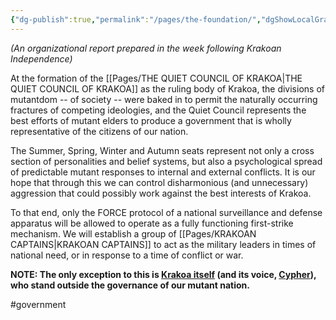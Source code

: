 ```yaml
---
{"dg-publish":true,"permalink":"/pages/the-foundation/","dgShowLocalGraph":true}
---
```



*(An organizational report prepared in the week following Krakoan Independence)* 

At the formation of the [[Pages/THE QUIET COUNCIL OF KRAKOA\|THE QUIET COUNCIL OF KRAKOA]] as the ruling body of Krakoa, the divisions of mutantdom -- of society -- were baked in to permit the naturally occurring fractures of competing ideologies, and the Quiet Council represents the best efforts of mutant elders to produce a government that is wholly representative of the citizens of our nation. 

The Summer, Spring, Winter and Autumn seats represent not only a cross section of personalities and belief systems, but also a psychological spread of predictable mutant responses to internal and external conflicts. It is our hope that through this we can control disharmonious (and unnecessary) aggression that could possibly work against the best interests of Krakoa. 

To that end, only the FORCE protocol of a national surveillance and defense apparatus will be allowed to operate as a fully functioning first-strike mechanism. We will establish a group of [[Pages/KRAKOAN CAPTAINS\|KRAKOAN CAPTAINS]] to act as the military leaders in times of national need, or in response to a time of conflict or war. 

**NOTE: The only exception to this is [Krakoa itself](https://marvel.fandom.com/wiki/Krakoa_(Earth-616)) (and its voice, [Cypher](https://x-men.fandom.com/wiki/Cypher)), who stand outside the governance of our mutant nation.** 

#government 
